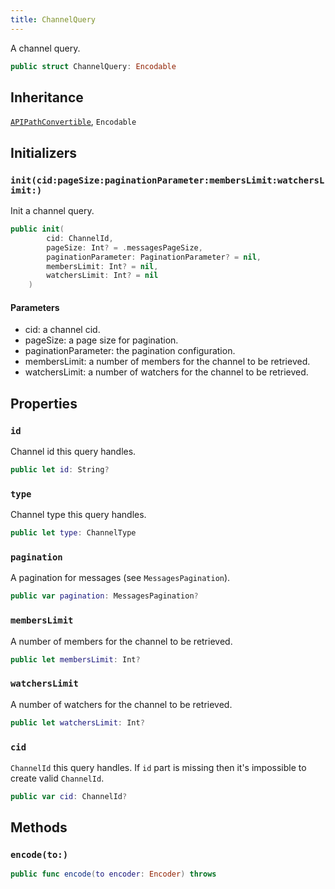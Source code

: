 ```yaml
---
title: ChannelQuery
---
```


A channel query.

``` swift
public struct ChannelQuery: Encodable 
```

## Inheritance

[`APIPathConvertible`](../../api-client/api-path-convertible), `Encodable`

## Initializers

### `init(cid:pageSize:paginationParameter:membersLimit:watchersLimit:)`

Init a channel query.

``` swift
public init(
        cid: ChannelId,
        pageSize: Int? = .messagesPageSize,
        paginationParameter: PaginationParameter? = nil,
        membersLimit: Int? = nil,
        watchersLimit: Int? = nil
    ) 
```

#### Parameters

  - cid: a channel cid.
  - pageSize: a page size for pagination.
  - paginationParameter: the pagination configuration.
  - membersLimit: a number of members for the channel  to be retrieved.
  - watchersLimit: a number of watchers for the channel to be retrieved.

## Properties

### `id`

Channel id this query handles.

``` swift
public let id: String?
```

### `type`

Channel type this query handles.

``` swift
public let type: ChannelType
```

### `pagination`

A pagination for messages (see `MessagesPagination`).

``` swift
public var pagination: MessagesPagination?
```

### `membersLimit`

A number of members for the channel to be retrieved.

``` swift
public let membersLimit: Int?
```

### `watchersLimit`

A number of watchers for the channel to be retrieved.

``` swift
public let watchersLimit: Int?
```

### `cid`

`ChannelId` this query handles.
If `id` part is missing then it's impossible to create valid `ChannelId`.

``` swift
public var cid: ChannelId? 
```

## Methods

### `encode(to:)`

``` swift
public func encode(to encoder: Encoder) throws 
```
